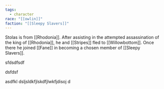 ```yaml
---
tags:
  - character
race: "[[owlin]]"
faction: "[[Sleepy Slavers]]"
---
```

Stolas is from [[Rhodonia]]. After assisting in the attempted assassination of the king of [[Rhodonia]], he and [[Stripes]] fled to [[Willowbottom]]. Once there he joined [[Fane]] in becoming a chosen member of [[Sleepy Slavers]].

sfdsdfsdf

dsfdsf

asdfkl dsljsldkfjlskdfjlwkfjdisoj d